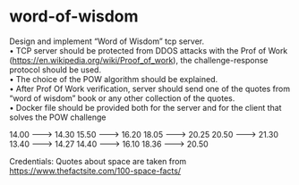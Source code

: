 # word-of-wisdom

Design and implement “Word of Wisdom” tcp server.  
• TCP  server should be protected from DDOS attacks with the Prof of Work (https://en.wikipedia.org/wiki/Proof_of_work), the challenge-response protocol should be used.  
• The choice of the POW algorithm should be explained.  
• After Prof Of Work verification, server should send one of the quotes from “word of wisdom” book or any other collection of the quotes.  
• Docker file should be provided both for the server and for the client that solves the POW challenge

14.00 ---> 14.30
15.50 ---> 16.20
18.05 ---> 20.25
20.50 ---> 21.30
13.40 ---> 14.27
14.40 ---> 16.10
18.36 ---> 20.50

Credentials:
Quotes about space are taken from https://www.thefactsite.com/100-space-facts/
